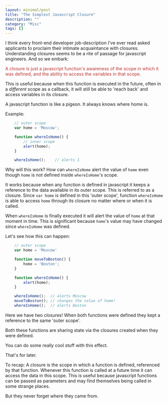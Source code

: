 ```yaml
---
layout: minimal/post
title: "The Simplest Javascript Closure"
description: ""
category: "Misc"
tags: []
---
```


I think every front-end developer job-description I've ever read asked applicants to proclaim their intimate acquaintance with closures.
Understanding closures seems to be a rite of passage for javascript engineers. And so we embark:

<span style='color:rgb(189, 51, 51);'>A closure is just a javascript function's awareness of the scope in which it was defined, and the ability to access the variables in that scope.</span>

This is useful because when this function is executed in the future, often in a *different* scope as a callback, it will still be able to 'reach back' and access variables in its closure.

A javascript function is like a pigeon. It always knows where home is.

Example:

```javascript
    // outer scope
    var home = 'Moscow';

    function whereIsHome() {
        // inner scope
        alert(home);
    }

    whereIsHome();    // alerts 1
```
Why will this work? How can `whereIsHome` alert the value of `home` even though `home` is not defined inside `whereIsHome`'s scope.

It works because when any function is defined in javascript it keeps a reference to the data available in its outer scope. This is referred to as a closure.
Since `var home` is defined in this 'outer scope', function `whereIsHome` is able to access `home` through its closure no matter where or when it is called.

When `whereIsHome` is finally executed it will alert the value of `home` at that moment in time.
This is significant because `home`'s value may have changed since `whereIsHome` was defined.

Let's see how this can happen:

```javascript
    // outer scope
    var home = 'Moscow'

    function moveToBoston() {
        home = 'Boston';
    }

    function whereIsHome() {
        alert(home);
    }

    whereIsHome();  // alerts Moscow 
    moveToBoston(); // changes the value of home!
    whereIsHome();  // alerts Boston
```

Here we have two closures! When both functions were defined they kept a reference to the same 'outer scope'.

Both these functions are sharing state via the closures created when they were defined.

You can do some really cool stuff with this effect.

That's for later.


To recap:
A closure is the scope in which a function is defined, referenced by that function.
Whenever this function is called at a future time it can access the data in this scope.
This is useful because javascript functions can be passed as parameters and may find themselves being called in some strange places.

But they never forget where they came from.
